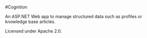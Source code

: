 ﻿#Cognition

An ASP.NET Web app to manage structured data such as profiles or knowledge base articles.

Licensed under Apache 2.0.
